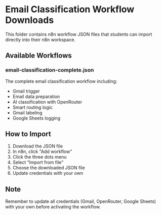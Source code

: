 # Email Classification Workflow Downloads

This folder contains n8n workflow JSON files that students can import directly into their n8n workspace.

## Available Workflows

### email-classification-complete.json

The complete email classification workflow including:

- Gmail trigger
- Email data preparation
- AI classification with OpenRouter
- Smart routing logic
- Gmail labeling
- Google Sheets logging

## How to Import

1. Download the JSON file
2. In n8n, click "Add workflow"
3. Click the three dots menu
4. Select "Import from file"
5. Choose the downloaded JSON file
6. Update credentials with your own

## Note

Remember to update all credentials (Gmail, OpenRouter, Google Sheets) with your own before activating the workflow.
